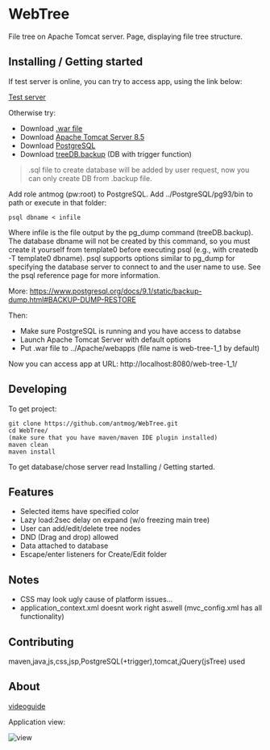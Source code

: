 # WebTree
File tree on Apache Tomcat server.
Page, displaying file tree structure.

## Installing / Getting started

If test server is online, you can try to access app, using the link below:

[Test server]

Otherwise try:

* Download [.war file]
* Download [Apache Tomcat Server 8.5]
* Download [PostgreSQL]
* Download [treeDB.backup] (DB with trigger function)
> .sql file to create database will be added by user request, now you can only create DB from .backup file.

Add role antmog (pw:root) to PostgreSQL.
Add ../PostgreSQL/pg93/bin to path or execute in that folder:

```shell
psql dbname < infile
```
Where infile is the file output by the pg_dump command (treeDB.backup). The database dbname will not be created by this command, 
so you must create it yourself from template0 before executing psql (e.g., with createdb -T template0 dbname). 
psql supports options similar to pg_dump for specifying the database server to connect to and the user name to use. 
See the psql reference page for more information.

More: https://www.postgresql.org/docs/9.1/static/backup-dump.html#BACKUP-DUMP-RESTORE

Then:
* Make sure PostgreSQL is running and you have access to databse
* Launch Apache Tomcat Server with default options
* Put .war file to ../Apache/webapps (file name is web-tree-1_1 by default)

Now you can access app at URL: http://localhost:8080/web-tree-1_1/

## Developing

To get project:

```shell
git clone https://github.com/antmog/WebTree.git
cd WebTree/
(make sure that you have maven/maven IDE plugin installed)
maven clean
maven install
```
To get database/chose server read Installing / Getting started.

## Features
* Selected items have specified color
* Lazy load:2sec delay on expand (w/o freezing main tree)
* User can add/edit/delete tree nodes
* DND (Drag and drop) allowed
* Data attached to database
* Escape/enter listeners for Create/Edit folder

## Notes

* CSS may look ugly cause of platform issues...
* application_context.xml doesnt work right aswell (mvc_config.xml has all functionality)

## Contributing

maven,java,js,css,jsp,PostgreSQL(+trigger),tomcat,jQuery(jsTree) used

## About 

[videoguide] 

Application view:

![view](https://pp.userapi.com/c841326/v841326236/25c9d/lMKU_AT1kZU.jpg)

[//]: #

[videoguide]: <https://youtu.be/KaS2k5O9-jM>
[.war file]: <https://vk.com/doc1577215_451542032?hash=576d4d57a0bedd97f4&dl=91d29e617cde77571d>
[PostgreSQL]:  <https://www.postgresql.org/download>
[Apache Tomcat Server 8.5]: <https://tomcat.apache.org/download-80.cgi>
[treeDB.backup]: <https://vk.com/doc1577215_451540539?hash=c066326372120b7872&dl=4cd1695c8b2321fca8>
[Test server]: <http://188.243.228.19:8080/web-tree-1_1/tree>
